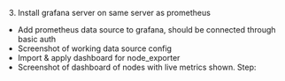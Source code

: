 3. Install grafana server on same server as prometheus 
- Add prometheus data source to grafana, should be connected through basic auth
- Screenshot of working data source config
- Import & apply dashboard for node_exporter
- Screenshot of dashboard of nodes with live metrics shown.
Step: